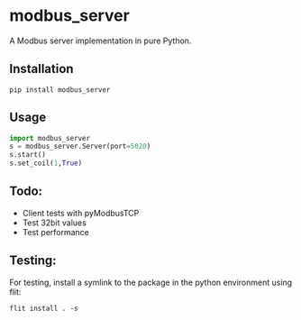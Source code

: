 # modbus_server
A Modbus server implementation in pure Python.

## Installation
```shell
pip install modbus_server
```

## Usage
```python
import modbus_server
s = modbus_server.Server(port=5020)
s.start()
s.set_coil(1,True)
```

## Todo:
- Client tests with pyModbusTCP
- Test 32bit values
- Test performance

## Testing:
For testing, install a symlink to the package in the python environment using flit:
```shell
flit install . -s
```
